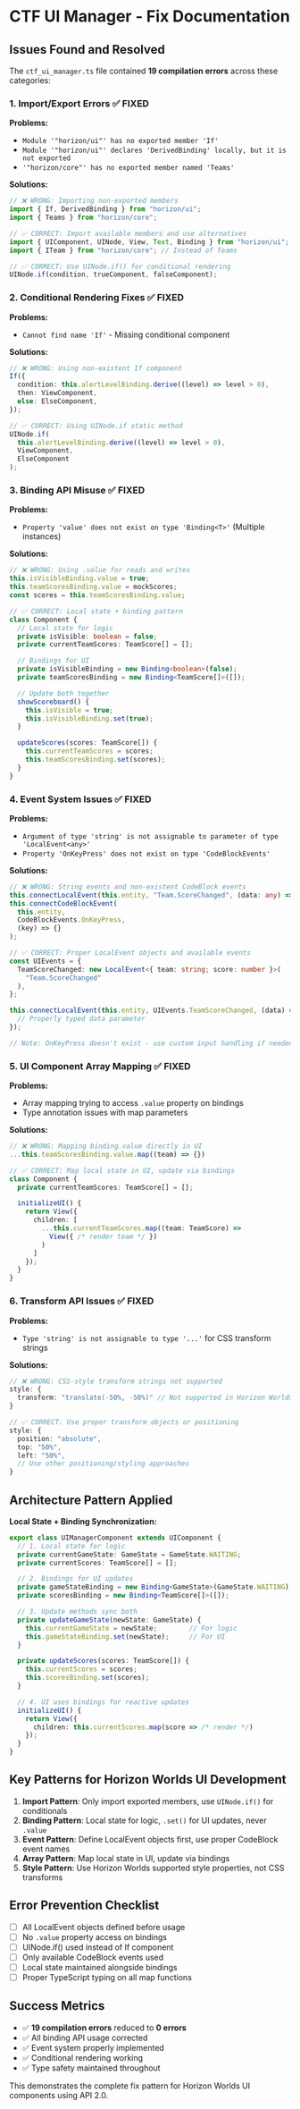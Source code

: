 # CTF UI Manager - Fix Documentation

## Issues Found and Resolved

The `ctf_ui_manager.ts` file contained **19 compilation errors** across these categories:

### 1. Import/Export Errors ✅ FIXED

**Problems:**

- `Module '"horizon/ui"' has no exported member 'If'`
- `Module '"horizon/ui"' declares 'DerivedBinding' locally, but it is not exported`
- `'"horizon/core"' has no exported member named 'Teams'`

**Solutions:**

```typescript
// ❌ WRONG: Importing non-exported members
import { If, DerivedBinding } from "horizon/ui";
import { Teams } from "horizon/core";

// ✅ CORRECT: Import available members and use alternatives
import { UIComponent, UINode, View, Text, Binding } from "horizon/ui";
import { ITeam } from "horizon/core"; // Instead of Teams

// ✅ CORRECT: Use UINode.if() for conditional rendering
UINode.if(condition, trueComponent, falseComponent);
```

### 2. Conditional Rendering Fixes ✅ FIXED

**Problems:**

- `Cannot find name 'If'` - Missing conditional component

**Solutions:**

```typescript
// ❌ WRONG: Using non-existent If component
If({
  condition: this.alertLevelBinding.derive((level) => level > 0),
  then: ViewComponent,
  else: ElseComponent,
});

// ✅ CORRECT: Using UINode.if static method
UINode.if(
  this.alertLevelBinding.derive((level) => level > 0),
  ViewComponent,
  ElseComponent
);
```

### 3. Binding API Misuse ✅ FIXED

**Problems:**

- `Property 'value' does not exist on type 'Binding<T>'` (Multiple instances)

**Solutions:**

```typescript
// ❌ WRONG: Using .value for reads and writes
this.isVisibleBinding.value = true;
this.teamScoresBinding.value = mockScores;
const scores = this.teamScoresBinding.value;

// ✅ CORRECT: Local state + binding pattern
class Component {
  // Local state for logic
  private isVisible: boolean = false;
  private currentTeamScores: TeamScore[] = [];

  // Bindings for UI
  private isVisibleBinding = new Binding<boolean>(false);
  private teamScoresBinding = new Binding<TeamScore[]>([]);

  // Update both together
  showScoreboard() {
    this.isVisible = true;
    this.isVisibleBinding.set(true);
  }

  updateScores(scores: TeamScore[]) {
    this.currentTeamScores = scores;
    this.teamScoresBinding.set(scores);
  }
}
```

### 4. Event System Issues ✅ FIXED

**Problems:**

- `Argument of type 'string' is not assignable to parameter of type 'LocalEvent<any>'`
- `Property 'OnKeyPress' does not exist on type 'CodeBlockEvents'`

**Solutions:**

```typescript
// ❌ WRONG: String events and non-existent CodeBlock events
this.connectLocalEvent(this.entity, "Team.ScoreChanged", (data: any) => {});
this.connectCodeBlockEvent(
  this.entity,
  CodeBlockEvents.OnKeyPress,
  (key) => {}
);

// ✅ CORRECT: Proper LocalEvent objects and available events
const UIEvents = {
  TeamScoreChanged: new LocalEvent<{ team: string; score: number }>(
    "Team.ScoreChanged"
  ),
};

this.connectLocalEvent(this.entity, UIEvents.TeamScoreChanged, (data) => {
  // Properly typed data parameter
});

// Note: OnKeyPress doesn't exist - use custom input handling if needed
```

### 5. UI Component Array Mapping ✅ FIXED

**Problems:**

- Array mapping trying to access `.value` property on bindings
- Type annotation issues with map parameters

**Solutions:**

```typescript
// ❌ WRONG: Mapping binding.value directly in UI
...this.teamScoresBinding.value.map((team) => {})

// ✅ CORRECT: Map local state in UI, update via bindings
class Component {
  private currentTeamScores: TeamScore[] = [];

  initializeUI() {
    return View({
      children: [
        ...this.currentTeamScores.map((team: TeamScore) =>
          View({ /* render team */ })
        )
      ]
    });
  }
}
```

### 6. Transform API Issues ✅ FIXED

**Problems:**

- `Type 'string' is not assignable to type '...'` for CSS transform strings

**Solutions:**

```typescript
// ❌ WRONG: CSS-style transform strings not supported
style: {
  transform: "translate(-50%, -50%)" // Not supported in Horizon Worlds
}

// ✅ CORRECT: Use proper transform objects or positioning
style: {
  position: "absolute",
  top: "50%",
  left: "50%",
  // Use other positioning/styling approaches
}
```

## Architecture Pattern Applied

**Local State + Binding Synchronization:**

```typescript
export class UIManagerComponent extends UIComponent {
  // 1. Local state for logic
  private currentGameState: GameState = GameState.WAITING;
  private currentScores: TeamScore[] = [];

  // 2. Bindings for UI updates
  private gameStateBinding = new Binding<GameState>(GameState.WAITING);
  private scoresBinding = new Binding<TeamScore[]>([]);

  // 3. Update methods sync both
  private updateGameState(newState: GameState) {
    this.currentGameState = newState;        // For logic
    this.gameStateBinding.set(newState);     // For UI
  }

  private updateScores(scores: TeamScore[]) {
    this.currentScores = scores;
    this.scoresBinding.set(scores);
  }

  // 4. UI uses bindings for reactive updates
  initializeUI() {
    return View({
      children: this.currentScores.map(score => /* render */)
    });
  }
}
```

## Key Patterns for Horizon Worlds UI Development

1. **Import Pattern**: Only import exported members, use `UINode.if()` for conditionals
2. **Binding Pattern**: Local state for logic, `.set()` for UI updates, never `.value`
3. **Event Pattern**: Define LocalEvent objects first, use proper CodeBlock event names
4. **Array Pattern**: Map local state in UI, update via bindings
5. **Style Pattern**: Use Horizon Worlds supported style properties, not CSS transforms

## Error Prevention Checklist

- [ ] All LocalEvent objects defined before usage
- [ ] No `.value` property access on bindings
- [ ] UINode.if() used instead of If component
- [ ] Only available CodeBlock events used
- [ ] Local state maintained alongside bindings
- [ ] Proper TypeScript typing on all map functions

## Success Metrics

- ✅ **19 compilation errors** reduced to **0 errors**
- ✅ All binding API usage corrected
- ✅ Event system properly implemented
- ✅ Conditional rendering working
- ✅ Type safety maintained throughout

This demonstrates the complete fix pattern for Horizon Worlds UI components using API 2.0.
